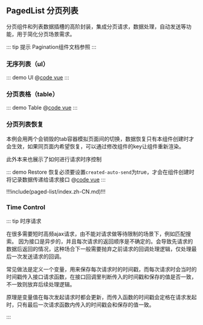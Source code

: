 ## PagedList 分页列表

分页组件和列表数据插槽的高阶封装，集成分页请求，数据处理，自动发送等功能，用于简化分页场景需求。

::: tip 提示
Pagination组件文档参照 <element-link component="Pagination"></element-link>
:::

### 无序列表（ul）

::: demo Ul
@[code vue](@demo/paged-list/Ul.vue)
:::

### 分页表格（table）

::: demo Table
@[code vue](@demo/paged-list/Table.vue)
:::

### 分页列表恢复

本例会用两个会销毁的tab容器模拟页面间的切换，数据恢复只有本组件创建时才会生效，如果同页面内希望恢复，可以通过修改组件的key让组件重新渲染。 

此外本来也展示了如何进行请求时序控制

::: demo Restore 恢复必须要设置`created-auto-send`为true，才会在组件创建时将记录数据传递给请求接口
@[code vue](@demo/paged-list/Restore.vue)
:::

!!!include(paged-list/index.zh-CN.md)!!!

### Time Control

::: tip 时序请求
<p>在很多需要短时高频ajax请求，由不能对请求做等待限制的场景下，例如匹配搜索。
因为接口是异步的，并且每次请求的返回顺序是不确定的。会导致先请求的数据后返回的情况，这种场合下一般需要抛弃之前请求的回调处理逻辑，仅处理最后一次发送请求的回调。</p>
<p>常见做法是定义一个变量，用来保存每次请求时的时间戳，而每次请求时会当时的时间戳传入接口请求函数，在接口回调里判断传入的时间戳和保存的值是否一致，不一致则放弃后续处理逻辑。</p>
<p>原理是变量值在每次发起请求时都会更新，而传入函数的时间戳会定格在请求发起时，只有最后一次请求函数内传入的时间戳会和保存的值一致。</p>
:::